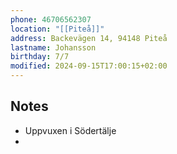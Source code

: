 ```yaml
---
phone: 46706562307
location: "[[Piteå]]"
address: Backevägen 14, 94148 Piteå
lastname: Johansson
birthday: 7/7
modified: 2024-09-15T17:00:15+02:00
---
```


## Notes

- Uppvuxen i Södertälje
-
